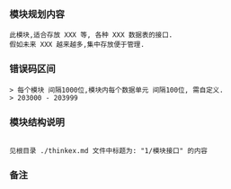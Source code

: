 ### 模块规划内容
~~~
此模块,适合存放 XXX 等, 各种 XXX 数据表的接口.
假如未来 XXX 越来越多,集中存放便于管理.
~~~

### 错误码区间
~~~
> 每个模块 间隔1000位,模块内每个数据单元 间隔100位, 需自定义.
> 203000 - 203999
~~~

### 模块结构说明
~~~

见根目录 ./thinkex.md 文件中标题为: "1/模块接口" 的内容

~~~

### 备注
~~~

~~~
